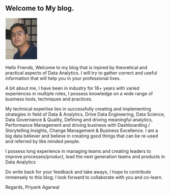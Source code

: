 ## Welcome to My blog. 

![](/images/PriyankPic.jpg "Priyank")

Hello Friends, 
Welcome to my blog that is inpired by theoretical and practical aspects of Data Analytics. I will try to gather correct and useful information that will help you in your professional lives.

A bit about me, I have been in industry for 16+ years with varied experiences in multiple roles, I possess knowledge on a wide range of business tools, techniques and practices. 

My technical expertise lies in successfully creating and implementing strategies in field of Data & Analytics, Drive Data Engineering, Data Science, Data Governance & Quality, Defining and driving meaningful analytics, Performance Management and driving business with Dashboarding / Storytelling Insights, Change Management & Business Excellence. I am a big data believer and believe in creating good things that can be re-used and referred by like minded people.

I possess long experience in managing teams and creating leaders to improve processes/product, lead the next generation teams and products in Data Analytics

Do write back for your feedback and take aways, I hope to contribute immensely to this blog; I look forward to collaborate with you and co-learn.

Regards, 
Priyank Agarwal
